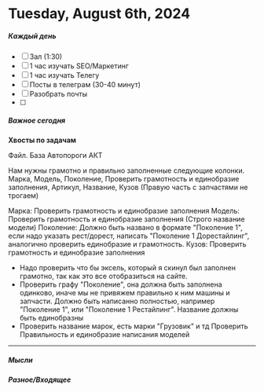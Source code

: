 # Tuesday, August 6th, 2024

##### Каждый день
- [ ] Зал (1:30)
- [ ] 1 час изучать SEO/Маркетинг
- [ ] 1 час изучать Телегу
- [ ] Посты в телеграм  (30-40 минут)
- [ ] Разобрать почты
- [ ] 
##### Важное сегодня
**Хвосты по задачам**

Файл. База Автопороги АКТ

Нам нужны грамотно и правильно заполненные следующие колонки.
Марка, Модель, Поколение, Проверить грамотность и единобразие заполнения, Артикул, Название, Кузов (Правую часть с запчастями не трогаем)

Марка: Проверить грамотность и единобразие заполнения
Модель: Проверить грамотность и единобразие заполнения (Строго название модели)
Поколение: Должно быть названо в формате "Поколение 1", если надо указать рест/дорест, написать "Поколение 1 Дорестайлинг", аналогично проверить единобразие и грамотность.
Кузов: Проверить грамотность и единобразие заполнения

- Надо проверить что бы эксель, который я скинул был заполнен грамотно, так как это все отобразиться на сайте.
- Проверить графу "Поколение", она должна быть заполнена одинково, иначе мы не привяжем правильно к ним машины и запчасти. Должно быть написанно полностью, например "Поколение 1", или "Поколение 1 Рестайлинг". Название должны быть единобразны
- Проверить название марок, есть марки "Грузовик" и тд
  Проверить Правильность и единобразие написания моделей
---

##### Мысли

##### Разное/Входящее
